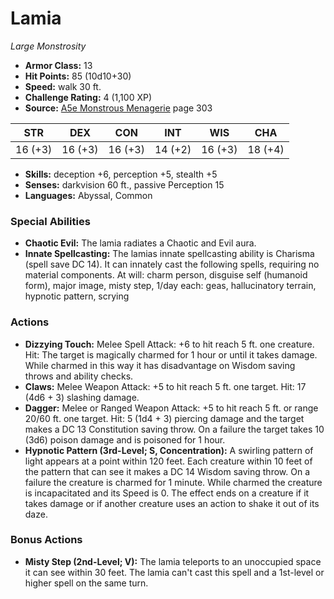 # Lamia

*Large* *Monstrosity*

- **Armor Class:** 13
- **Hit Points:** 85 (10d10+30)
- **Speed:** walk 30 ft.
- **Challenge Rating:** 4 (1,100 XP)
- **Source:** [A5e Monstrous Menagerie](https://enpublishingrpg.com/products/level-up-monstrous-menagerie-a5e) page 303

| STR | DEX | CON | INT | WIS | CHA |
| --- | --- | --- | --- | --- | --- |
| 16 (+3) | 16 (+3) | 16 (+3) | 14 (+2) | 16 (+3) | 18 (+4) |

- **Skills:** deception +6, perception +5, stealth +5
- **Senses:** darkvision 60 ft., passive Perception 15
- **Languages:** Abyssal, Common

### Special Abilities

- **Chaotic Evil:** The lamia radiates a Chaotic and Evil aura.
- **Innate Spellcasting:** The lamias innate spellcasting ability is Charisma (spell save DC 14). It can innately cast the following spells, requiring no material components. At will: charm person, disguise self (humanoid form), major image, misty step, 1/day each: geas, hallucinatory terrain, hypnotic pattern, scrying

### Actions

- **Dizzying Touch:** Melee Spell Attack: +6 to hit  reach 5 ft.  one creature. Hit: The target is magically charmed for 1 hour or until it takes damage. While charmed in this way  it has disadvantage on Wisdom saving throws and ability checks.
- **Claws:** Melee Weapon Attack: +5 to hit  reach 5 ft.  one target. Hit: 17 (4d6 + 3) slashing damage.
- **Dagger:** Melee or Ranged Weapon Attack: +5 to hit  reach 5 ft. or range 20/60 ft.  one target. Hit: 5 (1d4 + 3) piercing damage  and the target makes a DC 13 Constitution saving throw. On a failure  the target takes 10 (3d6) poison damage and is poisoned for 1 hour.
- **Hypnotic Pattern (3rd-Level; S, Concentration):** A swirling pattern of light appears at a point within 120 feet. Each creature within 10 feet of the pattern that can see it makes a DC 14 Wisdom saving throw. On a failure  the creature is charmed for 1 minute. While charmed  the creature is incapacitated and its Speed is 0. The effect ends on a creature if it takes damage or if another creature uses an action to shake it out of its daze.

### Bonus Actions

- **Misty Step (2nd-Level; V):** The lamia teleports to an unoccupied space it can see within 30 feet. The lamia can't cast this spell and a 1st-level or higher spell on the same turn.


